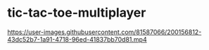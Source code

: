 # tic-tac-toe-multiplayer


https://user-images.githubusercontent.com/81587066/200156812-43dc52b7-1a91-4718-96ed-41837bb70d81.mp4

